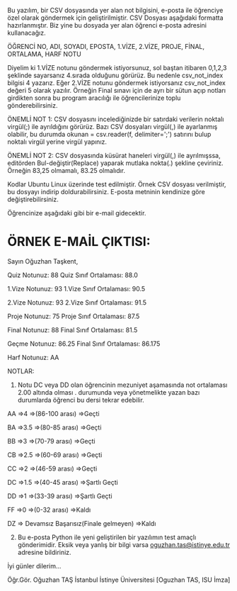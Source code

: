 Bu yazılım, bir CSV dosyasında yer alan not bilgisini, e-posta ile öğrenciye özel olarak göndermek için geliştirilmiştir.  CSV Dosyası aşağıdaki formatta hazırlanmıştır. Biz yine bu dosyada yer alan öğrenci e-posta adresini kullanacağız.

ÖĞRENCİ NO, ADI, SOYADI, EPOSTA, 1.VİZE, 2.VİZE, PROJE, FİNAL, ORTALAMA, HARF NOTU

Diyelim ki 1.VİZE notunu göndermek istiyorsunuz, sol baştan itibaren 0,1,2,3 şeklinde sayarsanız 4.sırada olduğunu görürüz. Bu nedenle csv_not_index bilgisi 4 yazarız. Eğer 2.VİZE notunu göndermek istiyorsanız csv_not_index değeri 5 olarak yazılır. Örneğin Final sınavı için de ayrı bir sütun açıp notları girdikten sonra bu program aracılığı ile öğrencilerinize toplu gönderebilirsiniz.  

ÖNEMLİ NOT 1: CSV dosyasını incelediğinizde bir satırdaki verilerin noktalı virgül(;) ile ayrıldığını görürüz. Bazı CSV dosyaları virgül(,) ile ayarlanmış olabilir, bu durumda okunan = csv.reader(f, delimiter=';') satırını bulup noktalı virgül yerine virgül yapınız.

ÖNEMLİ NOT 2: CSV dosyasında küsürat haneleri virgül(,) ile ayrılmışssa, editörden Bul-değiştir(Replace) yaparak mutlaka nokta(.) şekline çeviriniz. Örneğin 83,25 olmamalı, 83.25 olmalıdır.

Kodlar Ubuntu Linux üzerinde test edilmiştir.  Örnek CSV dosyası verilmiştir, bu dosyayı indirip doldurabilirsiniz. E-posta metninin kendinize göre değiştirebilirsiniz.

Öğrencinize aşağıdaki gibi bir e-mail gidecektir.


ÖRNEK E-MAİL ÇIKTISI:
===========================================
Sayın Oğuzhan Taşkent,

Quiz Notunuz: 88
Quiz Sınıf Ortalaması: 88.0

1.Vize Notunuz: 93
1.Vize Sınıf Ortalaması: 90.5

2.Vize Notunuz: 93
2.Vize Sınıf Ortalaması: 91.5

Proje Notunuz: 75
Proje Sınıf Ortalaması: 87.5

Final Notunuz: 88
Final Sınıf Ortalaması: 81.5

Geçme Notunuz: 86.25
Final Sınıf Ortalaması: 86.175

Harf Notunuz: AA

NOTLAR:
1) Notu DC veya DD olan öğrencinin mezuniyet aşamasında not ortalaması 2.00 altında olması .
durumunda veya yönetmelikte yazan bazı durumlarda öğrenci bu dersi tekrar edebilir.

AA =>4    =>(86-100 arası)        =>Geçti

BA =>3.5  =>(80-85 arası)         =>Geçti

BB =>3    =>(70-79 arası)         =>Geçti

CB =>2.5  =>(60-69 arası)         =>Geçti

CC =>2    =>(46-59 arası)         =>Geçti

DC =>1.5  =>(40-45 arası)         =>Şartlı Geçti

DD =>1    =>(33-39 arası)         =>Şartlı Geçti

FF =>0    =>(0-32 arası)          =>Kaldı

DZ => Devamsız Başarısız(Finale gelmeyen)   =>Kaldı


2) Bu e-posta Python ile yeni geliştirilen bir yazılımın test amaçlı gönderimidir.
Eksik veya yanlış bir bilgi varsa oguzhan.tas@istinye.edu.tr adresine bildiriniz.

İyi günler dilerim...

Öğr.Gör. Oğuzhan TAŞ
İstanbul İstinye Üniversitesi
[Oguzhan TAS, ISU İmza]
